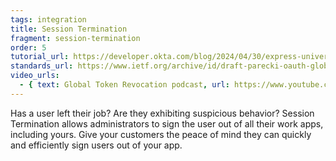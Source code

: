 ```yaml
---
tags: integration
title: Session Termination
fragment: session-termination
order: 5
tutorial_url: https://developer.okta.com/blog/2024/04/30/express-universal-logout
standards_url: https://www.ietf.org/archive/id/draft-parecki-oauth-global-token-revocation-01.html
video_urls:
  - { text: Global Token Revocation podcast, url: https://www.youtube.com/watch?v=2snTFRFsAs8 }
---
```


Has a user left their job? Are they exhibiting suspicious behavior? Session Termination allows administrators to sign the user out of all their work apps, including yours. Give your customers the peace of mind they can quickly and efficiently sign users out of your app.
